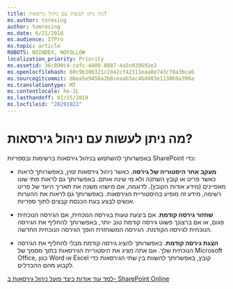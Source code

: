 ```yaml
---
title: מה ניתן לעשות עם ניהול גירסאות?
ms.author: toresing
author: tomresing
ms.date: 6/21/2018
ms.audience: ITPro
ms.topic: article
ROBOTS: NOINDEX, NOFOLLOW
localization_priority: Priority
ms.assetid: 36c890c4-cafc-4409-8887-4a5c039692e3
ms.openlocfilehash: 60c9b30b321c2042cf42311eaa8e743c70a3bca6
ms.sourcegitcommit: d6ea5e9458a2b8ceaab3ac4bd483e1130b9a398a
ms.translationtype: MT
ms.contentlocale: he-IL
ms.lasthandoff: 01/15/2019
ms.locfileid: "28291922"
---
```

# <a name="what-can-i-do-with-versioning"></a>מה ניתן לעשות עם ניהול גירסאות?

באפשרותך להשתמש בניהול גירסאות ברשימות ובספריות SharePoint כדי:
  
- **מעקב אחר היסטוריה של גירסה**. כאשר ניהול גירסאות זמין, באפשרותך לראות כאשר פריט או קובץ השתנה ולא מי שינה אותם. באפשרותך גם לראות מתי שונו מאפיינים (מידע אודות הקובץ). לדוגמה, אם מישהו משנה את תאריך היעד של פריט רשימה, מידע זה מופיע בהיסטוריית הגירסאות. באפשרותך גם לראות את ההערות אנשים לבצע בעת הכנסת קבצים לתוך ספריות. 
    
- **שחזור גירסה קודמת**. אם ביצעת טעות בגירסה הנוכחית, אם הגירסה הנוכחית פגום, או אם ברצונך פשוט גירסה קודמת טוב יותר, באפשרותך להחליף את הגירסה הנוכחית לגירסה הקודמת. הגירסה המשוחזרת הופך הגירסה הנוכחית החדשה. 
    
- **הצגת גירסה קודמת**. באפשרותך להציג גירסה קודמת מבלי להחליף את הגירסה הנוכחית שלך. אם אתה מציג את היסטוריית הגירסאות בתוך מסמך של Microsoft Office, כגון Word או Excel קובץ, באפשרותך להשוות בין שתי הגירסאות כדי לקבוע מהם ההבדלים. 
    
[למד עוד אודות כיצד פועל ניהול גירסאות ב- SharePoint Online](https://go.microsoft.com/fwlink/?linkid=875710)
  

